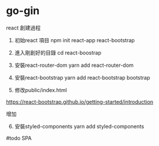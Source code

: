 # go-gin

react 創建過程

1. 初始react 項目 
npm init react-app react-bootstrap

2. 進入剛創好的目錄
cd react-boostrap

3. 安裝react-router-dom
yarn add react-router-dom

4. 安裝react-bootstrap
yarn add react-bootstrap bootstrap

5. 修改public/index.html

https://react-bootstrap.github.io/getting-started/introduction

增加
<link rel="stylesheet"
  href="https://cdn.jsdelivr.net/npm/bootstrap@5.0.2/dist/css/bootstrap.min.css"
  integrity="sha384-EVSTQN3/azprG1Anm3QDgpJLIm9Nao0Yz1ztcQTwFspd3yD65VohhpuuCOmLASjC"
  crossorigin="anonymous"
/>

6. 安裝styled-components
yarn add styled-components


#todo 
SPA
